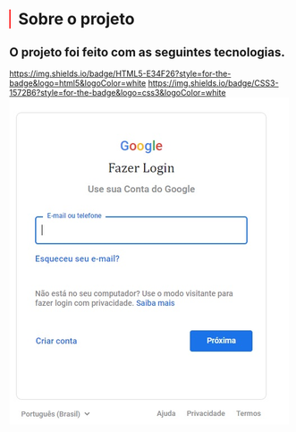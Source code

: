 <h1 style="border-left: 2px solid red; padding-left: 14px;">Sobre o projeto</h1>

## O projeto foi feito com as seguintes tecnologias.
https://img.shields.io/badge/HTML5-E34F26?style=for-the-badge&logo=html5&logoColor=white
https://img.shields.io/badge/CSS3-1572B6?style=for-the-badge&logo=css3&logoColor=white
<img src="img/page-google-img.jpg" alt="">
